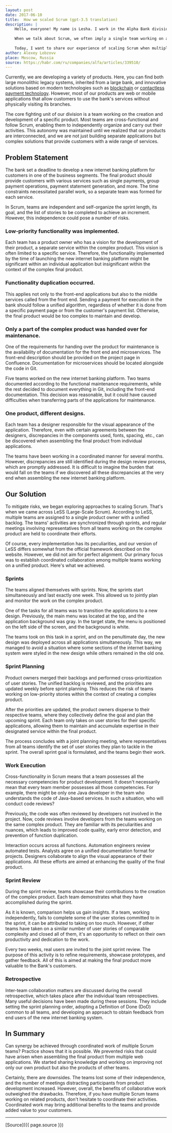 ```yaml
---
layout: post
date: 2017-06-10
title:  How we scaled Scrum (gpt-3.5 translation)
description: |
    Hello, everyone! My name is Lesha. I work in the Alpha Bank division that focuses on the development of electronic channels. Internet and mobile banking are what we're all about.<br><br>
    
    When we talk about Scrum, we often imply a single team working on a single product with no more than nine people. However, sometimes a product can be so complex that nine people may not be enough to implement it by the assigned deadline. So, what should we do?<br><br>
    
    Today, I want to share our experience of scaling Scrum when multiple teams worked on a single product. How did we reach this point, and what came out of it? I invite all interested parties to continue reading.
author: Alexey Lobzovv
place: Moscow, Russia
source: https://habr.com/ru/companies/alfa/articles/339510/
---
```


Currently, we are developing a variety of products. Here, you can find both large monolithic legacy systems, inherited from a large bank, and innovative solutions based on modern technologies such as [blockchain](https://habr.com/ru/companies/alfa/articles/323070/) or [contactless payment technology](https://habr.com/ru/companies/alfa/articles/332596/). However, most of our products are web or mobile applications that allow customers to use the bank's services without physically visiting its branches.

The core fighting unit of our division is a team working on the creation and development of a specific product. Most teams are cross-functional and follow Scrum, enabling them to independently organize and carry out their activities. This autonomy was maintained until we realized that our products are interconnected, and we are not just building separate applications but complex solutions that provide customers with a wide range of services.

## Problem Statement

The bank set a deadline to develop a new internet banking platform for customers in one of the business segments. The final product should provide customers with various services such as single payments, group payment operations, payment statement generation, and more. The time constraints necessitated parallel work, so a separate team was formed for each service.

In Scrum, teams are independent and self-organize the sprint length, its goal, and the list of stories to be completed to achieve an increment. However, this independence could pose a number of risks.

### Low-priority functionality was implemented.

Each team has a product owner who has a vision for the development of their product, a separate service within the complex product. This vision is often limited to a specific service. Therefore, the functionality implemented by the time of launching the new internet banking platform might be significant within an individual application but insignificant within the context of the complex final product.

### Functionality duplication occurred.

This applies not only to the front-end applications but also to the middle services called from the front end. Sending a payment for execution in the bank should follow a unified algorithm, regardless of whether it is done from a specific payment page or from the customer's payment list. Otherwise, the final product would be too complex to maintain and develop.

### Only a part of the complex product was handed over for maintenance.

One of the requirements for handing over the product for maintenance is the availability of documentation for the front end and microservices. The front-end description should be provided on the project page in Confluence. Documentation for microservices should be located alongside the code in Git.

Five teams worked on the new internet banking platform. Two teams documented according to the functional maintenance requirements, while the rest decided to document everything in Git, including the front-end documentation. This decision was reasonable, but it could have caused difficulties when transferring parts of the applications for maintenance.

### One product, different designs.

Each team has a designer responsible for the visual appearance of the application. Therefore, even with certain agreements between the designers, discrepancies in the components used, fonts, spacing, etc., can be discovered when assembling the final product from individual applications.

The teams have been working in a coordinated manner for several months. However, discrepancies are still identified during the design review process, which are promptly addressed. It is difficult to imagine the burden that would fall on the teams if we discovered all these discrepancies at the very end when assembling the new internet banking platform.

## Our Solution

To mitigate risks, we began exploring approaches to scaling Scrum. That's when we came across LeSS (Large-Scale Scrum). According to LeSS, multiple teams are assigned to a single product owner with a unified backlog. The teams' activities are synchronized through sprints, and regular meetings involving representatives from all teams working on the complex product are held to coordinate their efforts.

Of course, every implementation has its peculiarities, and our version of LeSS differs somewhat from the official framework described on the website. However, we did not aim for perfect alignment. Our primary focus was to establish coordinated collaboration among multiple teams working on a unified product. Here's what we achieved.

### Sprints

The teams aligned themselves with sprints. Now, the sprints start simultaneously and last exactly one week. This allowed us to jointly plan and monitor the work on the complex product.

One of the tasks for all teams was to transition the applications to a new design. Previously, the main menu was located at the top, and the application background was gray. In the target state, the menu is positioned on the left side of the screen, and the background is white.

The teams took on this task in a sprint, and on the penultimate day, the new design was deployed across all applications simultaneously. This way, we managed to avoid a situation where some sections of the internet banking system were styled in the new design while others remained in the old one.

### Sprint Planning

Product owners merged their backlogs and performed cross-prioritization of user stories. The unified backlog is reviewed, and the priorities are updated weekly before sprint planning. This reduces the risk of teams working on low-priority stories within the context of creating a complex product.

After the priorities are updated, the product owners disperse to their respective teams, where they collectively define the goal and plan the upcoming sprint. Each team only takes on user stories for their specific applications, allowing them to maintain and accumulate expertise in their designated service within the final product.

The process concludes with a joint planning meeting, where representatives from all teams identify the set of user stories they plan to tackle in the sprint. The overall sprint goal is formulated, and the teams begin their work.

### Work Execution

Cross-functionality in Scrum means that a team possesses all the necessary competencies for product development. It doesn't necessarily mean that every team member possesses all those competencies. For example, there might be only one Java developer in the team who understands the code of Java-based services. In such a situation, who will conduct code reviews?

Previously, the code was often reviewed by developers not involved in the project. Now, code reviews involve developers from the teams working on the same complex product. They are familiar with its peculiarities and nuances, which leads to improved code quality, early error detection, and prevention of function duplication.

Interaction occurs across all functions. Automation engineers review automated tests. Analysts agree on a unified documentation format for projects. Designers collaborate to align the visual appearance of their applications. All these efforts are aimed at enhancing the quality of the final product.

### Sprint Review

During the sprint review, teams showcase their contributions to the creation of the complex product. Each team demonstrates what they have accomplished during the sprint.

As it is known, comparison helps us gain insights. If a team, working independently, fails to complete some of the user stories committed to in the sprint, it can be attributed to taking on too much. However, if other teams have taken on a similar number of user stories of comparable complexity and closed all of them, it's an opportunity to reflect on their own productivity and dedication to the work.

Every two weeks, real users are invited to the joint sprint review. The purpose of this activity is to refine requirements, showcase prototypes, and gather feedback. All of this is aimed at making the final product more valuable to the Bank's customers.

### Retrospective

Inter-team collaboration matters are discussed during the overall retrospective, which takes place after the individual team retrospectives. Many useful decisions have been made during these sessions. They include setting the sprint planning order, adopting a Definition of Done (DoD) common to all teams, and developing an approach to obtain feedback from end users of the new internet banking system.

## In Summary

Can synergy be achieved through coordinated work of multiple Scrum teams? Practice shows that it is possible. We prevented risks that could have arisen when assembling the final product from multiple web applications. We started sharing knowledge and working on improving not only our own product but also the products of other teams.

Certainly, there are downsides. The teams lost some of their independence, and the number of meetings distracting participants from product development increased. However, overall, the benefits of collaborative work outweighed the drawbacks. Therefore, if you have multiple Scrum teams working on related products, don't hesitate to coordinate their activities. Coordinated work may bring additional benefits to the teams and provide added value to your customers.

---

[Source]({{ page.source }})